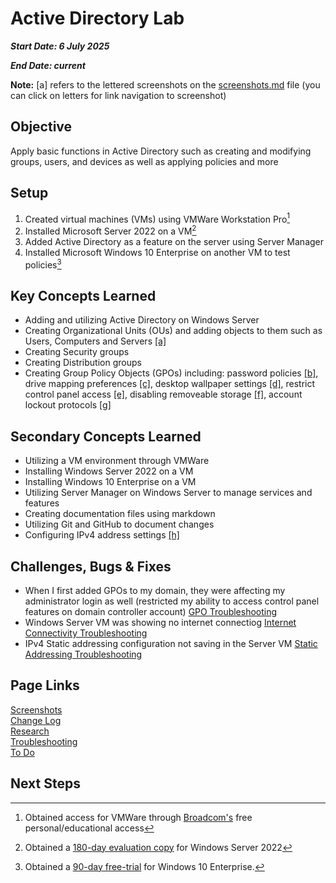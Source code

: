 # Active Directory Lab

___Start Date: 6 July 2025___

___End Date: current___

**Note:** [a] refers to the lettered screenshots on the [screenshots.md](./notes/screenshots.md) file (you can click on letters for link navigation to screenshot)

## Objective

Apply basic functions in Active Directory such as creating and modifying groups, users, and devices as well as applying policies and more

## Setup

1. Created virtual machines (VMs) using VMWare Workstation Pro[^1]
2. Installed Microsoft Server 2022 on a VM[^2]
3. Added Active Directory as a feature on the server using Server Manager
4. Installed Microsoft Windows 10 Enterprise on another VM to test policies[^3]

## Key Concepts Learned

- Adding and utilizing Active Directory on Windows Server
- Creating Organizational Units (OUs) and adding objects to them such as Users, Computers and Servers [[a]](./notes/screenshots.md#a)
- Creating Security groups
- Creating Distribution groups
- Creating Group Policy Objects (GPOs) including: password policies [[b]](./notes/screenshots.md#b), drive mapping preferences [[c]](./notes/screenshots.md#c), desktop wallpaper settings [[d]](./notes/screenshots.md#d), restrict control panel access [[e]](./notes/screenshots.md#e), disabling removeable storage [[f]](./notes/screenshots.md#f), account lockout protocols [[g]](./notes/screenshots.md#g)

## Secondary Concepts Learned

- Utilizing a VM environment through VMWare
- Installing Windows Server 2022 on a VM
- Installing Windows 10 Enterprise on a VM
- Utilizing Server Manager on Windows Server to manage services and features
- Creating documentation files using markdown
- Utilizing Git and GitHub to document changes
- Configuring IPv4 address settings [[h]](./notes/screenshots.md#h)

## Challenges, Bugs & Fixes

- When I first added GPOs to my domain, they were affecting my administrator login as well (restricted my ability to access control panel features on domain controller account) [GPO Troubleshooting](./notes/troubleshooting.md#GPOs-effecting-domain-controller)
- Windows Server VM was showing no internet connectiog [Internet Connectivity Troubleshooting](./notes/troubleshooting.md#windows-server-vm-showing-no-internet-connection-icon)
- IPv4 Static addressing configuration not saving in the Server VM [Static Addressing Troubleshooting](./notes/troubleshooting.md#manual-ipv4-address-configuration-not-sticking)

## Page Links

[Screenshots](./notes/screenshots.md)  
[Change Log](./notes/change-log.md)  
[Research](./notes/research.md)  
[Troubleshooting](./notes/troubleshooting.md)  
[To Do](./notes/to-do.md)  

## Next Steps

[^1]: Obtained access for VMWare through [Broadcom's][broadcom] free personal/educational access
[^2]: Obtained a [180-day evaluation copy][microsoft-server] for Windows Server 2022
[^3]: Obtained a [90-day free-trial][windows-10-enterprise] for Windows 10 Enterprise.

[broadcom]: https://knowledge.broadcom.com/external/article?articleNumber=368667
[microsoft-server]: https://www.microsoft.com/en-us/evalcenter/evaluate-windows-server-2022
[windows-10-enterprise]: https://www.microsoft.com/en-us/evalcenter/evaluate-windows-10-enterprise
[gpo-troubleshooting-microsoft-docs-solution]: https://learn.microsoft.com/en-us/windows-server/identity/ad-ds/manage/understand-security-groups